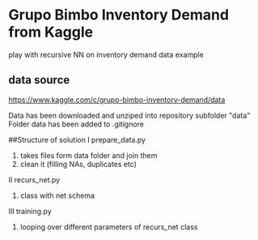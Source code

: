 # Grupo Bimbo Inventory Demand from Kaggle
play with recursive NN on inventory demand data example

## data source
https://www.kaggle.com/c/grupo-bimbo-inventory-demand/data

Data has been downloaded and unziped into repository subfolder "data"
Folder data has been added to .gitignore

##Structure of solution
I prepare_data.py
1. takes files form data folder and join them
2. clean it (filling NAs, duplicates etc)

II recurs_net.py
1. class with net schema

III training.py
1. looping over different parameters of recurs_net class



